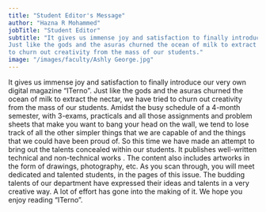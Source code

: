 ```yaml
---
title: "Student Editor's Message"
author: "Hazna R Mohammed"
jobTitle: "Student Editor"
subtitle: "It gives us immense joy and satisfaction to finally introduce our very own digital magazine “ITerno”.
Just like the gods and the asuras churned the ocean of milk to extract the nectar, we have tried
to churn out creativity from the mass of our students."
image: "/images/faculty/Ashly George.jpg"
---
```


It gives us immense joy and satisfaction to finally introduce our very own digital magazine “ITerno”.
Just like the gods and the asuras churned the ocean of milk to extract the nectar, we have tried
to churn out creativity from the mass of our students.
Amidst the busy schedule of a 4-month semester, with 3-exams, practicals and all those
assignments and problem sheets that make you want to bang your
head on the wall, we tend to lose track of all the other simpler things
that we are capable of and the things that we could have been proud of.
So this time we have made an attempt to bring out the talents concealed within our students.
It publishes well-written technical and non-technical works . The content also includes
artworks in the form of drawings, photography, etc.
As you scan through, you will meet dedicated and talented students, in the
pages of this issue.
The budding talents of our department have expressed their
ideas and talents in a very creative way.
A lot of effort has gone into the making of it.
We hope you enjoy reading “ITerno”.
